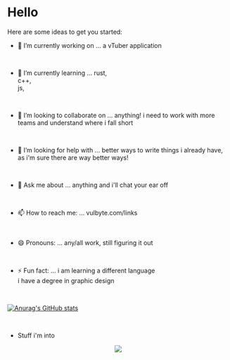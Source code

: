 # Hello

Here are some ideas to get you started:

- 🔭 I’m currently working on ...
  a vTuber application

<br>

- 🌱 I’m currently learning ...
  rust, <br>
  c++, <br>
  js, <br>

<br>

- 👯 I’m looking to collaborate on ...
  anything! i need to work with more teams and understand where i fall short <br>

<br>

- 🤔 I’m looking for help with ...
  better ways to write things i already have, as i'm sure there are way better ways! <br>

<br>

- 💬 Ask me about ...
  anything and i'll chat your ear off

<br>

- 📫 How to reach me: ...
  vulbyte.com/links

<br>

- 😄 Pronouns: ...
  any/all work, still figuring it out

<br>

- ⚡ Fun fact: ...
  i am learning a different language<br>
  i have a degree in graphic design

<br>

[![Anurag's GitHub stats](https://github-readme-stats.vercel.app/api?username=anuraghazra)](https://github.com/anuraghazra/github-readme-stats)

<br>

- Stuff i'm into
<p align="center">
  <a href="https://skillicons.dev">
    <img src="https://skillicons.dev/icons?i=
    ableton,
    bash,
    blender,
    cs,
    cpp,
    cloudflate,
    css,
    discord,
    docker,
    electron,
    git,
    github,
    gitlab,
    html,
    ai,
    js,
    linux,
    neovim,
    nextjs,
    ps,
    pr,
    py,,
    react,
    rust,
    supabase,
    svelte,
    svg.
    tailwind,
    tauri,
    threejs,
    ts,
    unity,
    vim,
    vite,
    xd,
    " />
  </a>
</p>
